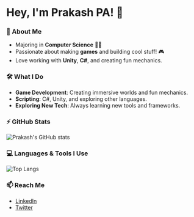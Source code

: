 # Hey, I'm Prakash PA! 👋

### 🌟 About Me
- Majoring in **Computer Science** 🧑‍💻
- Passionate about making **games** and building cool stuff! 🎮
- Love working with **Unity**, **C#**, and creating fun mechanics.

### 🛠️ What I Do
- **Game Development**: Creating immersive worlds and fun mechanics.
- **Scripting**: C#, Unity, and exploring other languages.
- **Exploring New Tech**: Always learning new tools and frameworks.

### ⚡ GitHub Stats
![Prakash's GitHub stats](https://github-readme-stats.vercel.app/api?username=your-username&show_icons=true&theme=radical)

### 💻 Languages & Tools I Use
![Top Langs](https://github-readme-stats.vercel.app/api/top-langs/?username=your-username&layout=compact&theme=radical)


### 📫 Reach Me
- [LinkedIn](https://www.linkedin.com/in/prakash-perumal-29a759285/)
- [Twitter](https://x.com/prakashmvp2004)
